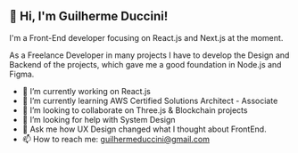 ## 👋 Hi, I'm Guilherme Duccini!

I'm a Front-End developer focusing on React.js and Next.js at the moment.

As a Freelance Developer in many projects I have to develop the Design and Backend of the projects, which gave me a good foundation in Node.js and Figma.

- 🔭 I’m currently working on React.js
- 🌱 I’m currently learning AWS Certified Solutions Architect - Associate
- 👯 I’m looking to collaborate on Three.js & Blockchain projects
- 🤔 I’m looking for help with System Design
- 💬 Ask me how UX Design changed what I thought about FrontEnd.
- 📫 How to reach me: guilhermeduccini@gmail.com
